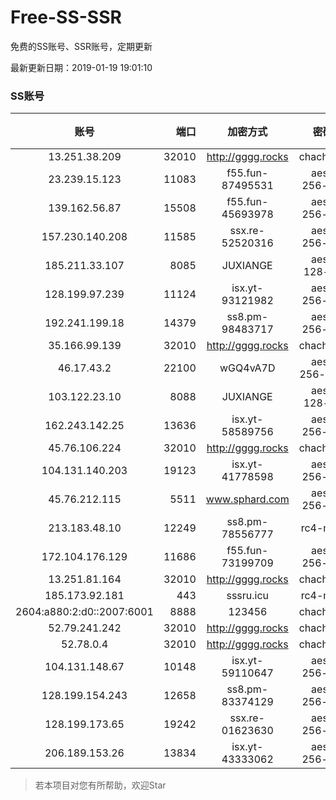 # Free-SS-SSR

免费的SS账号、SSR账号，定期更新

最新更新日期：2019-01-19 19:01:10 

### SS账号
|账号|端口|加密方式|密码|更新时间|国家|
|:-----:|-----:|:----:|:----:|:----:|:----:|
|13.251.38.209|32010|http://gggg.rocks|chacha20|18:57:08|SG|
|23.239.15.123|11083|f55.fun-87495531|aes-256-cfb|18:57:05|US|
|139.162.56.87|15508|f55.fun-45693978|aes-256-cfb|18:57:06|SG|
|157.230.140.208|11585|ssx.re-52520316|aes-256-cfb|18:57:06|US|
|185.211.33.107|8085|JUXIANGE|aes-128-ctr|18:57:12|US|
|128.199.97.239|11124|isx.yt-93121982|aes-256-cfb|18:57:06|SG|
|192.241.199.18|14379|ss8.pm-98483717|aes-256-cfb|18:57:06|US|
|35.166.99.139|32010|http://gggg.rocks|chacha20|18:57:14|US|
|46.17.43.2|22100|wGQ4vA7D|aes-256-gcm|18:52:14|RU|
|103.122.23.10|8088|JUXIANGE|aes-128-ctr|18:57:10|US|
|162.243.142.25|13636|isx.yt-58589756|aes-256-cfb|18:57:05|US|
|45.76.106.224|32010|http://gggg.rocks|chacha20|18:57:14|JP|
|104.131.140.203|19123|isx.yt-41778598|aes-256-cfb|18:57:05|US|
|45.76.212.115|5511|www.sphard.com|aes-256-cfb|18:57:06|JP|
|213.183.48.10|12249|ss8.pm-78556777|rc4-md5|18:57:09|RU|
|172.104.176.129|11686|f55.fun-73199709|aes-256-cfb|18:57:06|SG|
|13.251.81.164|32010|http://gggg.rocks|chacha20|18:57:16|SG|
|185.173.92.181|443|sssru.icu|rc4-md5|18:57:20|RU|
|2604:a880:2:d0::2007:6001|8888|123456|chacha20|18:57:13|US|
|52.79.241.242|32010|http://gggg.rocks|chacha20|18:57:16|KR|
|52.78.0.4|32010|http://gggg.rocks|chacha20|18:57:14|KR|
|104.131.148.67|10148|isx.yt-59110647|aes-256-cfb|18:57:05|US|
|128.199.154.243|12658|ss8.pm-83374129|aes-256-cfb|18:57:07|SG|
|128.199.173.65|19242|ssx.re-01623630|aes-256-cfb|18:57:06|SG|
|206.189.153.26|13834|isx.yt-43333062|aes-256-cfb|18:57:06|SG|


> 若本项目对您有所帮助，欢迎Star